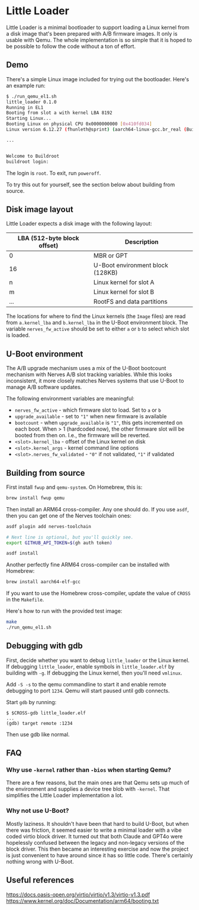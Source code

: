 # Little Loader

Little Loader is a minimal bootloader to support loading a Linux kernel from a
disk image that's been prepared with A/B firmware images. It only is
usable with Qemu. The whole implementation is so simple that it is hoped
to be possible to follow the code without a ton of effort.

## Demo

There's a simple Linux image included for trying out the bootloader. Here's
an example run:

```sh
$ ./run_qemu_el1.sh
little_loader 0.1.0
Running in EL1
Booting from slot a with kernel LBA 8192
Starting Linux...
Booting Linux on physical CPU 0x0000000000 [0x410fd034]
Linux version 6.12.27 (fhunleth@sprint) (aarch64-linux-gcc.br_real (Buildroot 2021.11-12449-g1bef613319) 14.2.0, GNU ld (GNU Binutils) 2.42) #10 SMP Sat Jul 26 10:40:14 EDT 2025

...


Welcome to Buildroot
buildroot login:
```

The login is `root`. To exit, run `poweroff`.

To try this out for yourself, see the section below about building from source.

## Disk image layout

Little Loader expects a disk image with the following layout:

| LBA (512-byte block offset) | Description                      |
| --------------------------- | -------------------------------- |
| 0                           | MBR or GPT                       |
| 16                          | U-Boot environment block (128KB) |
| n                           | Linux kernel for slot A          |
| m                           | Linux kernel for slot B          |
| ...                         | RootFS and data partitions       |

The locations for where to find the Linux kernels (the `Image` files) are
read from `a.kernel_lba` and `b.kernel_lba` in the U-Boot environment block.
The variable `nerves_fw_active` should be set to either `a` or `b` to select
which slot is loaded.

## U-Boot environment

The A/B upgrade mechanism uses a mix of the U-Boot bootcount mechanism with
Nerves A/B slot tracking variables. While this looks inconsistent, it more
closely matches Nerves systems that use U-Boot to manage A/B software updates.

The following environment variables are meaningful:

* `nerves_fw_active` - which firmware slot to load. Set to `a` or `b`
* `upgrade_available` - set to `"1"` when new firmware is available
* `bootcount` - when `upgrade_available` is `"1"`, this gets incremented on each
   boot. When > 1 (hardcoded now), the other firmware slot will be booted from
   then on. I.e., the firmware will be reverted.
* `<slot>.kernel_lba` - offset of the Linux kernel on disk
* `<slot>.kernel_args` - kernel command line options
* `<slot>.nerves_fw_validated` - `"0"` if not validated, `"1"` if validated

## Building from source

First install `fwup` and `qemu-system`. On Homebrew, this is:

```sh
brew install fwup qemu
```

Then install an ARM64 cross-compiler. Any one should do. If you use `asdf`,
then you can get one of the Nerves toolchain ones:

```sh
asdf plugin add nerves-toolchain

# Next line is optional, but you'll quickly see.
export GITHUB_API_TOKEN=$(gh auth token)

asdf install
```

Another perfectly fine ARM64 cross-compiler can be installed with Homebrew:

```sh
brew install aarch64-elf-gcc
```

If you want to use the Homebrew cross-compiler, update the value of `CROSS` in
the `Makefile`.

Here's how to run with the provided test image:

```sh
make
./run_qemu_el1.sh
```

## Debugging with gdb

First, decide whether you want to debug `little_loader` or the Linux kernel. If
debugging `little_loader`, enable symbols in `little_loader.elf` by building with `-g`. If
debugging the Linux kernel, then you'll need `vmlinux`.

Add `-S -s` to the qemu commandline to start it and enable remote debugging to
port `1234`. Qemu will start paused until gdb connects.

Start `gdb` by running:

```
$ $CROSS-gdb little_loader.elf
...
(gdb) target remote :1234
```

Then use gdb like normal.

## FAQ

### Why use `-kernel` rather than `-bios` when starting Qemu?

There are a few reasons, but the main ones are that Qemu sets up much of the
environment and supplies a device tree blob with `-kernel`. That simplifies the
Little Loader implementation a lot.

### Why not use U-Boot?

Mostly laziness. It shouldn't have been that hard to build U-Boot, but when
there was friction, it seemed easier to write a minimal loader with a vibe coded
virtio block driver. It turned out that both Claude and GPT4o were hopelessly
confused between the legacy and non-legacy versions of the block driver. This
then became an interesting exercise and now the project is just convenient to
have around since it has so little code. There's certainly nothing wrong with
U-Boot.

## Useful references

https://docs.oasis-open.org/virtio/virtio/v1.3/virtio-v1.3.pdf
https://www.kernel.org/doc/Documentation/arm64/booting.txt
